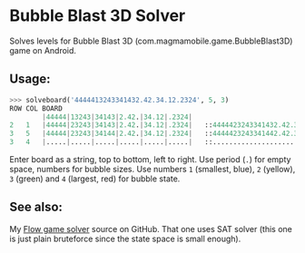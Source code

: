 Bubble Blast 3D Solver
======================

Solves levels for Bubble Blast 3D (com.magmamobile.game.BubbleBlast3D) game on Android.

Usage:
------
```python
>>> solveboard('4444413243341432.42.34.12.2324', 5, 3)
ROW COL BOARD
        |44444|13243|34143|2.42.|34.12|.2324|
2   1   |44444|23243|34143|2.42.|34.12|.2324|   ::4444423243341432.42.34.12.2324
3   5   |44444|23243|34144|2.42.|34.12|.2324|   ::4444423243341442.42.34.12.2324
3   4   |.....|.....|.....|.....|.....|.....|   ::..............................
```
Enter board as a string, top to bottom, left to right. Use period (`.`) for empty space, numbers for bubble sizes. Use numbers `1` (smallest, blue), `2` (yellow), `3` (green) and `4` (largest, red) for bubble state.


See also:
---------

My [Flow game solver](https://github.com/lacop/FlowSolver) source on GitHub. That one uses SAT solver (this one is just plain bruteforce since the state space is small enough).

